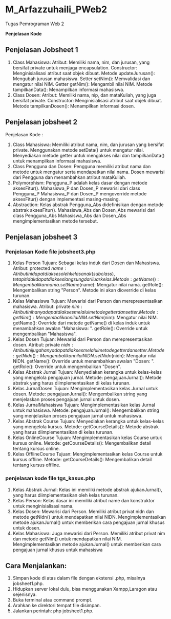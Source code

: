 # M_Arfazzuhaili_PWeb2
Tugas Pemrograman Web 2


**Penjelasan Kode**


## Penjelasan Jobsheet 1
1. Class Mahasiswa:
Atribut: Memiliki nama, nim, dan jurusan, yang bersifat private untuk menjaga encapsulation.
Constructor: Menginisialisasi atribut saat objek dibuat.
Metode updateJurusan(): Mengubah jurusan mahasiswa.
Setter setNim(): Memvalidasi dan mengatur nilai NIM.
Getter getNim(): Mengambil nilai NIM.
Metode tampilkanData(): Menampilkan informasi mahasiswa.
2. Class Dosen:
Atribut: Memiliki nama, nip, dan mataKuliah, yang juga bersifat private.
Constructor: Menginisialisasi atribut saat objek dibuat.
Metode tampilkanDosen(): Menampilkan informasi dosen.



## Penjelasan jobsheet 2
Penjelasan Kode :
1. Class Mahasiswa:
Memiliki atribut nama, nim, dan jurusan yang bersifat private.
Menggunakan metode setData() untuk mengatur nilai.
Menyediakan metode getter untuk mengakses nilai dan tampilkanData() untuk menampilkan informasi mahasiswa.
2. Class Pengguna dan Dosen:
Pengguna memiliki atribut nama dan metode untuk mengatur serta mendapatkan nilai nama.
Dosen mewarisi dari Pengguna dan menambahkan atribut mataKuliah.
3. Polymorphism:
Pengguna_P adalah kelas dasar dengan metode aksesFitur().
Mahasiswa_P dan Dosen_P mewarisi dari class Pengguna_P
Mahasiswa_P dan Dosen_P mengoverride metode aksesFitur() dengan implementasi masing-masing.
4. Abstraction:
Kelas abstrak Pengguna_Abs didefinisikan dengan metode abstrak aksesFitur().
Mahasiswa_Abs dan Dosen_Abs mewarisi dari class Pengguna_Abs
Mahasiswa_Abs dan Dosen_Abs mengimplementasikan metode tersebut.

## Penjelasan jobsheet 3

### Penjelasan Kode file jobsheet3.php
1. Kelas Person
Tujuan: Sebagai kelas induk dari Dosen dan Mahasiswa.
Atribut:
protected $name: Atribut ini dapat diakses oleh kelas anak (subclass), tetapi tidak dapat diakses langsung dari luar kelas.
Metode:
getName(): Mengembalikan nama.
setName($name): Mengatur nilai nama.
getRole(): Mengembalikan string "Person". Metode ini akan dioverride di kelas turunan.
2. Kelas Mahasiswa
Tujuan: Mewarisi dari Person dan merepresentasikan mahasiswa.
Atribut:
private $nim: Atribut ini hanya dapat diakses melalui metode getter dan setter.
Metode:
getNim(): Mengembalikan nilai NIM.
setNim($nim): Mengatur nilai NIM.
getName(): Override dari metode getName() di kelas induk untuk menambahkan awalan "Mahasiswa: ".
getRole(): Override untuk mengembalikan "Mahasiswa".
3. Kelas Dosen
Tujuan: Mewarisi dari Person dan merepresentasikan dosen.
Atribut:
private $nidn: Atribut ini juga hanya dapat diakses melalui metode getter dan setter.
Metode:
getNidn(): Mengembalikan nilai NIDN.
setNidn($nidn): Mengatur nilai NIDN.
getName(): Override untuk menambahkan awalan "Dosen: ".
getRole(): Override untuk mengembalikan "Dosen".
4. Kelas Abstrak Jurnal
Tujuan: Menyediakan kerangka untuk kelas-kelas yang mengelola pengajuan jurnal.
Metode:
pengajuanJurnal(): Metode abstrak yang harus diimplementasikan di kelas turunan.
5. Kelas JurnalDosen
Tujuan: Mengimplementasikan kelas Jurnal untuk dosen.
Metode:
pengajuanJurnal(): Mengembalikan string yang menjelaskan proses pengajuan jurnal untuk dosen.
6. Kelas JurnalMahasiswa
Tujuan: Mengimplementasikan kelas Jurnal untuk mahasiswa.
Metode:
pengajuanJurnal(): Mengembalikan string yang menjelaskan proses pengajuan jurnal untuk mahasiswa.
7. Kelas Abstrak Course
Tujuan: Menyediakan kerangka untuk kelas-kelas yang mengelola kursus.
Metode:
getCourseDetails(): Metode abstrak yang harus diimplementasikan di kelas turunan.
8. Kelas OnlineCourse
Tujuan: Mengimplementasikan kelas Course untuk kursus online.
Metode:
getCourseDetails(): Mengembalikan detail tentang kursus online.
9. Kelas OfflineCourse
Tujuan: Mengimplementasikan kelas Course untuk kursus offline.
Metode:
getCourseDetails(): Mengembalikan detail tentang kursus offline.

### penjelasan kode file tgs_kasus.php
1. Kelas Abstrak Jurnal:
Kelas ini memiliki metode abstrak ajukanJurnal(), yang harus diimplementasikan oleh kelas turunan.
2. Kelas Person:
Kelas dasar ini memiliki atribut name dan konstruktor untuk menginisialisasi nama.
3. Kelas Dosen:
Mewarisi dari Person.
Memiliki atribut privat nidn dan metode getNidn() untuk mendapatkan nilai NIDN.
Mengimplementasikan metode ajukanJurnal() untuk memberikan cara pengajuan jurnal khusus untuk dosen.
4. Kelas Mahasiswa:
Juga mewarisi dari Person.
Memiliki atribut privat nim dan metode getNim() untuk mendapatkan nilai NIM.
Mengimplementasikan metode ajukanJurnal() untuk memberikan cara pengajuan jurnal khusus untuk mahasiswa


## Cara Menjalankan:
1. Simpan kode di atas dalam file dengan ekstensi .php, misalnya jobsheet1.php.
2. Hidupkan server lokal dulu, bisa menggunakan Xampp,Laragon atau sejenisnya.
3. Buka terminal atau command prompt.
4. Arahkan ke direktori tempat file disimpan.
5. Jalankan perintah: php jobsheet1.php.
